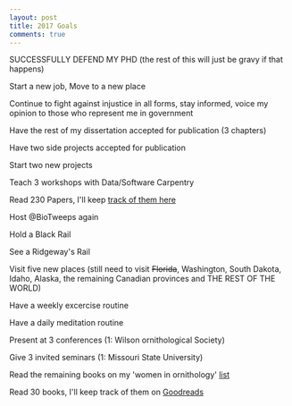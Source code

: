 ```yaml
---
layout: post
title: 2017 Goals
comments: true
---
```


SUCCESSFULLY DEFEND MY PHD (the rest of this will just be gravy if that happens)

Start a new job, Move to a new place

Continue to fight against injustice in all forms, stay informed, voice my opinion to those who represent me in government

Have the rest of my dissertation accepted for publication (3 chapters)

Have two side projects accepted for publication

Start two new projects

Teach 3 workshops with Data/Software Carpentry

Read 230 Papers, I'll keep [track of them here](https://docs.google.com/spreadsheets/d/1deAAmuKwpLOiEIbG4QLCDiQW2cuPj7XRX9CRdf1VN-U/edit?usp=sharing)

Host @BioTweeps again

Hold a Black Rail

See a Ridgeway's Rail

Visit five new places (still need to visit ~~Florida~~, Washington, South Dakota, Idaho, Alaska, the remaining Canadian provinces and THE REST OF THE WORLD)

Have a weekly excercise routine

Have a daily meditation routine

Present at 3 conferences (1: Wilson ornithological Society)

Give 3 invited seminars (1: Missouri State University) 

Read the remaining books on my 'women in ornithology' [list](https://www.goodreads.com/review/list/42306667?shelf=women-in-ornithology)

Read 30 books, I'll keep track of them on [Goodreads](https://www.goodreads.com/user/show/42306667-auriel-fournier)
